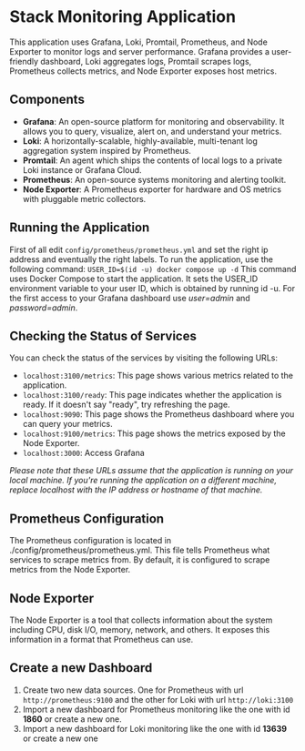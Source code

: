 # Stack Monitoring Application
This application uses Grafana, Loki, Promtail, Prometheus, and Node Exporter to monitor logs and server performance. Grafana provides a user-friendly dashboard, Loki aggregates logs, Promtail scrapes logs, Prometheus collects metrics, and Node Exporter exposes host metrics.

## Components
- **Grafana**: An open-source platform for monitoring and observability. It allows you to query, visualize, alert on, and understand your metrics.
- **Loki**: A horizontally-scalable, highly-available, multi-tenant log aggregation system inspired by Prometheus.
- **Promtail**: An agent which ships the contents of local logs to a private Loki instance or Grafana Cloud.
- **Prometheus**: An open-source systems monitoring and alerting toolkit.
- **Node Exporter**: A Prometheus exporter for hardware and OS metrics with pluggable metric collectors.

## Running the Application
First of all edit `config/prometheus/prometheus.yml` and set the right ip address and eventually the right labels.
To run the application, use the following command: `USER_ID=$(id -u) docker compose up -d`
This command uses Docker Compose to start the application. It sets the USER_ID environment variable to your user ID, which is obtained by running id -u.
For the first access to your Grafana dashboard use *user=admin* and *password=admin*.


## Checking the Status of Services
You can check the status of the services by visiting the following URLs:

- `localhost:3100/metrics`: This page shows various metrics related to the application.
- `localhost:3100/ready`: This page indicates whether the application is ready. If it doesn't say "ready", try refreshing the page.
- `localhost:9090`: This page shows the Prometheus dashboard where you can query your metrics.
- `localhost:9100/metrics`: This page shows the metrics exposed by the Node Exporter.
- `localhost:3000`: Access Grafana

*Please note that these URLs assume that the application is running on your local machine. If you're running the application on a different machine, replace localhost with the IP address or hostname of that machine.*

## Prometheus Configuration
The Prometheus configuration is located in ./config/prometheus/prometheus.yml. This file tells Prometheus what services to scrape metrics from. By default, it is configured to scrape metrics from the Node Exporter.

## Node Exporter
The Node Exporter is a tool that collects information about the system including CPU, disk I/O, memory, network, and others. It exposes this information in a format that Prometheus can use.

## Create a new Dashboard
1) Create two new data sources. One for Prometheus with url `http://prometheus:9100` and the other for Loki with url `http://loki:3100`
2) Import a new dashboard for Prometheus monitoring like the one with id **1860** or create a new one.
3) Import a new dashboard for Loki monitoring like the one with id **13639** or create a new one
